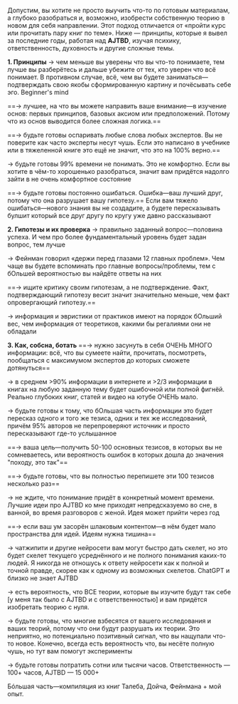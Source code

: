 
Допустим, вы хотите не просто выучить что-то по готовым материалам, а глубоко разобраться и, возможно, изобрести собственную теорию в новом для себя направлении. Этот подход отличается от «пройти курс или прочитать пару книг по теме». Ниже — принципы, которые я вывел за последние годы, работая над **AJTBD**, изучая психику, ответственность, духовность и другие сложные темы.

**1. Принципы**
→ чем меньше вы уверены что вы что-то понимаете, тем лучше вы разберётесь и дальше убежите от тех, кто уверен что всё понимает. В противном случае, всё, чем вы будете заниматься—подтверждать свою якобы сформированную картину и почёсывать себе эго. Beginner's mind 

==→ лучшее, на что вы можете направить ваше внимание—в изучение основ: первых принципов, базовых аксиом или предположений. Потому что из основ выводится более сложная логика.== 

==→ будьте готовы оспаривать любые слова любых экспертов. Вы не поверите как часто эксперты несут чушь. Если это написано в учебнике или в тяжеленной книге это ещё не значит, что это на 100% верно.== 

→ будьте готовы 99% времени не понимать. Это не комфортно. Если вы хотите в чём-то хорошенько разобраться, значит вам придётся надолго зайти в не очень комфортное состояние 

==→ будьте готовы постоянно ошибаться. Ошибка—ваш лучший друг, потому что она разрушает вашу гипотезу.== Если вам тяжело ошибаться—нового знания вы не создадите, а будете пересказывать булшит который все друг другу по кругу уже давно рассказывают

  

**2. Гипотезы и их проверка**
→ правильно заданный вопрос—половина успеха. И чем про более фундаментальный уровень будет задан вопрос, тем лучше

→ Фейнман говорил «держи перед глазами 12 главных проблем». Чем чаще вы будете вспоминать про главные вопросы/проблемы, тем с бОльшей вероятностью вы найдёте ответы на них

==→ ищите критику своим гипотезам, а не подтверждение. Факт, подтверждающий гипотезу весит значит значительно меньше, чем факт опровергающий гипотезу.== 

→ информация и эвристики от практиков имеют на порядок бОльший вес, чем информация от теоретиков, какими бы регалиями они не обладали 

  

**3. Как, собсна, ботать**
==→ нужно засунуть в себя ОЧЕНЬ МНОГО информации: всё, что вы сумеете найти, прочитать, посмотреть, пообщаться с максимумом экспертов до которых сможете дотянуться==

→ в среднем >90% информации в интернете и >2/3 информации в книгах на любую заданную тему будет ошибочной или полной фигнёй. Реально глубоких книг, статей и видео на ютубе ОЧЕНЬ мало. 

→ будьте готовы к тому, что бОльшая часть информации это будет пересказ одного и того же тезиса, одних и тех же исследований, причём 95% авторов не перепроверяют источник и просто пересказывают где-то услышанное 

==→ ваша цель—получить 50-100 основных тезисов, в которых вы не сомневаетесь, или вероятность ошибок в которых дошла до значения "походу, это так"==

==→ будьте готовы, что вы полностью перепишете эти 100 тезисов несколько раз==

→ не ждите, что понимание придёт в конкретный момент времени. Лучшие идеи про AJTBD ко мне приходят непредсказуемо во сне, в ванной, во время разговоров с женой. Идея может прийти через год

==→ если ваш ум засорён шлаковым контентом—в нём будет мало пространства для идей. Идеям нужна тишина==

→ чатжипити и другие нейросети вам могут быстро дать скелет, но это будет скелет текущего усреднённого и не полного понимания каких-то людей. Я никогда не отношусь к ответу нейросети как к полной и точной правде, скорее как к одному из возможных скелетов. ChatGPT и близко не знает AJTBD

→ есть вероятность, что ВСЕ теории, которые вы изучите будут так себе [у меня так было с AJTBD и с ответственностью] и вам придётся изобретать теорию с нуля. 

→ будьте готовы, что многие взбесятся от вашего исследования и ваших теорий, потому что они будут разрушать их теории. Это неприятно, но потенциально позитивный сигнал, что вы нащупали что-то новое. Конечно, всегда есть вероятность что, вы несёте полную чушь, но тут вам помогут эксперименты

→ будьте готовы потратить сотни или тысячи часов. Ответственность — 100+ часов, AJTBD — 15 000+

  

Бóльшая часть—компиляция из книг Талеба, Дойча, Фейнмана + мой опыт.